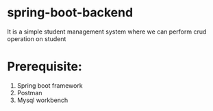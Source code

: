 # spring-boot-backend
It is a simple student management system where we can perform crud operation on student
# Prerequisite:
<ol>
<li>Spring boot framework</li>
<li>Postman</li>
<li>Mysql workbench</li>
</ol>

